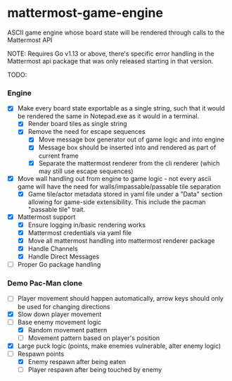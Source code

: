 # mattermost-game-engine
ASCII game engine whose board state will be rendered through calls to the Mattermost API

NOTE: Requires Go v1.13 or above, there's specific error handling in the Mattermost api package that was only released starting in that version.

TODO:
### Engine
- [x] Make every board state exportable as a single string, such that it would be rendered the same in Notepad.exe as it would in a terminal.
  - [x] Render board tiles as single string
  - [x] Remove the need for escape sequences
    - [x] Move message box generator out of game logic and into engine
    - [x] Message box should be inserted into and rendered as part of current frame
    - [x] Separate the mattermost renderer from the cli renderer (which may still use escape sequences)
- [x] Move wall handling out from engine to game logic - not every ascii game will have the need for walls/impassable/passable tile separation
  - [x] Game tile/actor metadata stored in yaml file under a "Data" section allowing for game-side extensibility. This include the pacman "passable tile" trait.
- [x] Mattermost support
  - [x] Ensure logging in/basic rendering works
  - [x] Mattermost credentials via yaml file
  - [x] Move all mattermost handling into mattermost renderer package
  - [x] Handle Channels
  - [x] Handle Direct Messages
- [ ] Proper Go package handling

###  Demo Pac-Man clone
- [ ] Player movement should happen automatically, arrow keys should only be used for changing directions
- [x] Slow down player movement
- [ ] Base enemy movement logic
  - [x] Random movement pattern
  - [ ] Movement pattern based on player's position
- [x] Large puck logic (points, make enemies vulnerable, alter enemy logic)
- [ ] Respawn points
  - [x] Enemy respawn after being eaten
  - [ ] Player respawn after being touched by enemy
